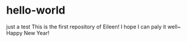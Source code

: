 # hello-world
just a test
This is the first repository of Eileen!
I hope I can paly it well~
Happy New Year!

